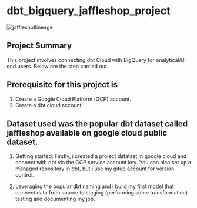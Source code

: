 # dbt_bigquery_jaffleshop_project

![jaffleshotlineage]([https://github.com/Musili-Adebayo/Bing-New-Search---End-to-End-Azure-Data-Engineering-Project-using-Microsoft-Fabric./blob/main/Olympic%20Games%20Paris%202024%20News.png](https://github.com/Musili-Adebayo/dbt_bigquery_jaffleshop_project/blob/main/Jaffleshop%20Lineage.png))


##  Project Summary
This project involves connecting dbt Cloud with BigQuery for analytical/BI end users. Below are the step carried out.

## Prerequisite for this project is
1. Create a Google Cloud Platform (GCP) account.
2. Create a dbt cloud account.

## Dataset used was the popular dbt dataset called jaffleshop available on google cloud public dataset.

1. Getting started: Firstly, i created a project datatset in google cloud and connect with dbt via the GCP service account key. You can also set up a managed repository in dbt, but i use my gitup account for version control.

2. Leveraging the popular dbt naming and i build my first model that connect data from source to staging (performing some transformation) testing and documenting my job.

